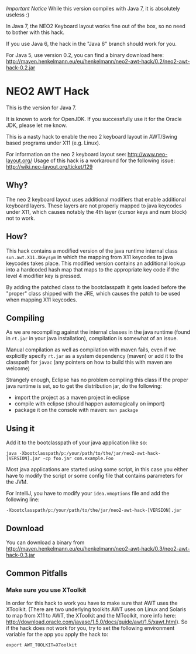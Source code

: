 *Important Notice*
While this version compiles with Java 7, it is absolutely useless :)

In Java 7, the NEO2 Keyboard layout works fine out of the box, so no need to bother with this hack.

If you use Java 6, the hack in the "Java 6" branch should work for you.

For Java 5, use version 0.2, you can find a binary download here: 
http://maven.henkelmann.eu/eu/henkelmann/neo2-awt-hack/0.2/neo2-awt-hack-0.2.jar

# NEO2 AWT Hack #

This is the version for Java 7.

It is known to work for OpenJDK. If you successfully use it for the Oracle JDK, 
please let me know.

This is a nasty hack to enable the neo 2 keyboard layout in AWT/Swing based 
programs under X11 (e.g. Linux). 

For information on the neo 2 keyboard layout see: http://www.neo-layout.org/
Usage of this hack is a workaround for the following issue: http://wiki.neo-layout.org/ticket/129

## Why? ##
The neo 2 keyboard layout uses additional modifiers that enable additional 
keyboard layers. These layers are not properly mapped to java keycodes under
X11, which causes notably the 4th layer (cursor keys and num block) not to work.

## How? ## 
This hack contains a modified version of the java runtime internal class 
`sun.awt.X11.XKeysym` in which the mapping from X11 keycodes to java keycodes
takes place. This modified version contains an additional lookup into a hardcoded
hash map that maps to the appropriate key code if the level 4 modifier key is pressed.

By adding the patched class to the bootclasspath it gets loaded before the "proper"
class shipped with the JRE, which causes the patch to be used when mapping X11 keycodes.

## Compiling ##
As we are recompiling against the internal classes in the java runtime (found 
in `rt.jar` in your java installation), compilation is somewhat of an issue.

Manual compilation as well as compilation with maven fails, even if we explicitly
specify `rt.jar` as a system dependency (maven) or add it to the classpath for
`javac` (any pointers on how to build this with maven are welcome)

Strangely enough, Eclipse has no problem compiling this class if the proper 
java runtime is set, so to get the distribution jar, do the following: 

* import the project as a maven project in eclipse
* compile with eclipse (should happen automagically on import)
* package it on the console with maven: `mvn package`


## Using it ##

Add it to the bootclasspath of your java application like so: 

    java -Xbootclasspath/p:/your/path/to/the/jar/neo2-awt-hack-[VERSION].jar -cp foo.jar com.example.Foo

Most java applications are started using some script, in this case you either 
have to modify the script or some config file that contains parameters for the JVM.

For IntelliJ, you have to modify your `idea.vmoptions` file and add the following line: 

    -Xbootclasspath/p:/your/path/to/the/jar/neo2-awt-hack-[VERSION].jar

## Download ##

You can download a binary from http://maven.henkelmann.eu/eu/henkelmann/neo2-awt-hack/0.3/neo2-awt-hack-0.3.jar

## Common Pitfalls ##

### Make sure you use XToolkit ###
In order for this hack to work you have to make sure that AWT uses the XToolkit. 
(There are two underlying toolkits AWT uses on Linux and Solaris to map from X11 
to AWT, the XToolkit and the MToolkit, more info here: 
http://download.oracle.com/javase/1.5.0/docs/guide/awt/1.5/xawt.html). 
So if the hack does not work for you, try to set the following environment variable for the app you apply the hack to:

    export AWT_TOOLKIT=XToolkit



